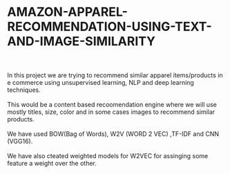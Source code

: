 # AMAZON-APPAREL-RECOMMENDATION-USING-TEXT-AND-IMAGE-SIMILARITY 
<br>
<br>
In this project we are trying to recommend similar apparel items/products in e commerce using unsupervised learning, NLP and deep learning techniques.
<br>
<br>
This would be a content based recoomendation engine where we will use mostly titles, size, color and in some cases images to recommend similar products.<br>
<br>
We have used BOW(Bag of Words), W2V (WORD 2 VEC) ,TF-IDF and CNN (VGG16). <br>
<br> We have also cteated weighted models for W2VEC for assinging some feature a weight over the other.<br>
